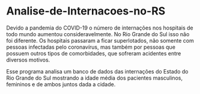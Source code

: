 # Analise-de-Internacoes-no-RS

Devido a pandemia do COVID-19 o número de internações nos hospitais de todo mundo
aumentou consideravelmente. No Rio Grande do Sul isso não foi diferente. Os hospitais
passaram a ficar superlotados, não somente com pessoas infectadas pelo coronavírus,
mas também por pessoas que possuem outros tipos de comorbidades, que sofreram
acidentes entre diversos motivos.

Esse programa analisa um banco de dados das internações do Estado do Rio Grande do Sul
mostrando a idade média dos pacientes masculinos, femininos e de ambos juntos dada a
cidade.
